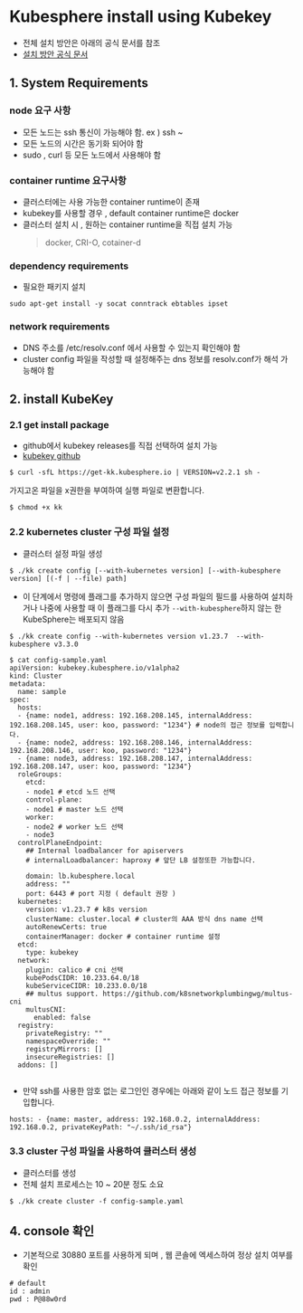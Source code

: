 # Kubesphere install using Kubekey

-   전체 설치 방안은 아래의 공식 문서를 참조
-  [설치 방안 공식 문서](https://kubesphere.io/docs/v3.3/installing-on-linux/introduction/multioverview/)

## 1. System Requirements

###  node 요구 사항

-   모든 노드는 ssh 통신이 가능해야 함. ex ) ssh ~
-   모든 노드의 시간은 동기화 되어야 함
-   sudo , curl 등 모든 노드에서 사용해야 함

### container runtime 요구사항

-   클러스터에는 사용 가능한 container runtime이 존재
-   kubekey를 사용할 경우 , default container runtime은 docker
-   클러스터 설치 시 , 원하는 container runtime을 직접 설치 가능
     > docker, CRI-O, cotainer-d


### dependency requirements
- 필요한 패키지 설치
```
sudo apt-get install -y socat conntrack ebtables ipset
```

### network requirements

-   DNS 주소를 /etc/resolv.conf 에서 사용할 수 있는지 확인해야 함
-   cluster config 파일을 작성할 때 설정해주는 dns 정보를 resolv.conf가 해석 가능해야 함

## 2. install KubeKey

### 2.1 get install package

-   github에서 kubekey releases를 직접 선택하여 설치 가능 
-  [kubekey github](https://github.com/kubesphere/kubekey/releases)

```
$ curl -sfL https://get-kk.kubesphere.io | VERSION=v2.2.1 sh -
```

가지고온 파일을 x권한을 부여하여 실행 파일로 변환합니다.
```
$ chmod +x kk
```

### 2.2 kubernetes cluster 구성 파일 설정

-   클러스터 설정 파일 생성
```
$ ./kk create config [--with-kubernetes version] [--with-kubesphere version] [(-f | --file) path]

```

-   이 단계에서 명령에 플래그를 추가하지 않으면 구성 파일의 필드를 사용하여 설치하거나 나중에 사용할 때 이 플래그를 다시 추가  `--with-kubesphere`하지 않는 한 KubeSphere는 배포되지 않음
```
$ ./kk create config --with-kubernetes version v1.23.7  --with-kubesphere v3.3.0
```

```
$ cat config-sample.yaml
apiVersion: kubekey.kubesphere.io/v1alpha2
kind: Cluster
metadata:
  name: sample
spec:
  hosts:
  - {name: node1, address: 192.168.208.145, internalAddress: 192.168.208.145, user: koo, password: "1234"} # node의 접근 정보를 입력합니다. 
  - {name: node2, address: 192.168.208.146, internalAddress: 192.168.208.146, user: koo, password: "1234"}
  - {name: node3, address: 192.168.208.147, internalAddress: 192.168.208.147, user: koo, password: "1234"}
  roleGroups:
    etcd:
    - node1 # etcd 노드 선택
    control-plane:
    - node1 # master 노드 선택
    worker:
    - node2 # worker 노드 선택
    - node3
  controlPlaneEndpoint:
    ## Internal loadbalancer for apiservers
    # internalLoadbalancer: haproxy # 앞단 LB 설정또한 가능합니다.

    domain: lb.kubesphere.local
    address: ""
    port: 6443 # port 지정 ( default 권장 )
  kubernetes:
    version: v1.23.7 # k8s version
    clusterName: cluster.local # cluster의 AAA 방식 dns name 선택
    autoRenewCerts: true
    containerManager: docker # container runtime 설정
  etcd:
    type: kubekey
  network: 
    plugin: calico # cni 선택
    kubePodsCIDR: 10.233.64.0/18
    kubeServiceCIDR: 10.233.0.0/18
    ## multus support. https://github.com/k8snetworkplumbingwg/multus-cni
    multusCNI:
      enabled: false
  registry:
    privateRegistry: ""
    namespaceOverride: ""
    registryMirrors: []
    insecureRegistries: []
  addons: []


```

-   만약 ssh를 사용한 암호 없는 로그인인 경우에는 아래와 같이 노드 접근 정보를 기입합니다.

```
hosts: - {name: master, address: 192.168.0.2, internalAddress: 192.168.0.2, privateKeyPath: "~/.ssh/id_rsa"}

```


### 3.3 cluster 구성 파일을 사용하여 클러스터 생성
-   클러스터를 생성
-   전체 설치 프로세스는 10 ~ 20분 정도 소요
```
$ ./kk create cluster -f config-sample.yaml

```

## 4. console 확인

-   기본적으로 30880 포트를 사용하게 되며 , 웹 콘솔에 엑세스하여 정상 설치 여부를 확인

```
# default
id : admin
pwd : P@88w0rd
```
